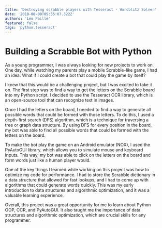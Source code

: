 ```yaml
---
title: 'Destroying scrabble players with Tesseract - Wordblitz Solver'
date: '2018-08-08T05:35:07.322Z'
authors: 'Léo Paillé'
featured: false
tags: 'python,tesseract'
---
```


# Building a Scrabble Bot with Python

As a young programmer, I was always looking for new projects to work on. One day, while watching my parents play a mobile Scrabble-like game, I had an idea: What if I could create a bot that could play the game by itself?

I knew that this would be a challenging project, but I was excited to take it on. The first step was to find a way to get the letters on the Scrabble board into my Python script. I decided to use the Tesseract OCR library, which is an open-source tool that can recognize text in images.

Once I had the letters on the board, I needed to find a way to generate all possible words that could be formed with those letters. To do this, I used a depth-first search (DFS) algorithm, which is a technique for traversing a tree or graph data structure. By using DFS for every position in the board, my bot was able to find all possible words that could be formed with the letters on the board.

To make the bot play the game on an Android emulator (NOX), I used the PyAutoGUI library, which allows you to simulate mouse and keyboard inputs. This way, my bot was able to click on the letters on the board and form words just like a human player would.

One of the key things I learned while working on this project was how to optimize my code for performance. I had to store the Scrabble dictionary in a data structure that allowed for fast lookups, and I had to come up with algorithms that could generate words quickly. This was my early introduction to data structures and algorithmic optimization, and it was a valuable learning experience.

Overall, this project was a great opportunity for me to learn about Python OOP, OCR, and PyAutoGUI. It also taught me the importance of data structures and algorithmic optimization, which are crucial skills for any programmer.
